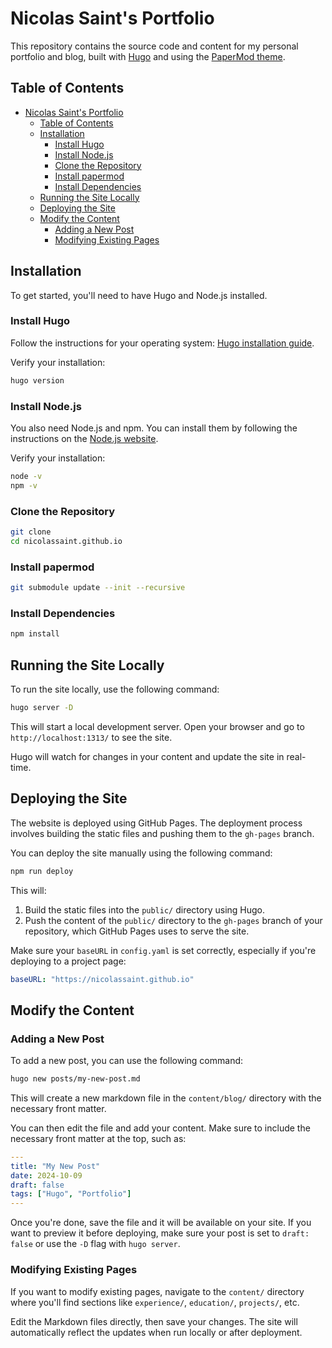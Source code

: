 # Nicolas Saint's Portfolio

This repository contains the source code and content for my personal portfolio and blog, built with [Hugo](https://gohugo.io/) and using the [PaperMod theme](https://github.com/adityatelange/hugo-PaperMod).

## Table of Contents

- [Nicolas Saint's Portfolio](#nicolas-saints-portfolio)
  - [Table of Contents](#table-of-contents)
  - [Installation](#installation)
    - [Install Hugo](#install-hugo)
    - [Install Node.js](#install-nodejs)
    - [Clone the Repository](#clone-the-repository)
    - [Install papermod](#install-papermod)
    - [Install Dependencies](#install-dependencies)
  - [Running the Site Locally](#running-the-site-locally)
  - [Deploying the Site](#deploying-the-site)
  - [Modify the Content](#modify-the-content)
    - [Adding a New Post](#adding-a-new-post)
    - [Modifying Existing Pages](#modifying-existing-pages)

## Installation

To get started, you'll need to have Hugo and Node.js installed.

### Install Hugo

Follow the instructions for your operating system: [Hugo installation guide](https://gohugo.io/getting-started/installing/).

Verify your installation:

```bash
hugo version
```

### Install Node.js

You also need Node.js and npm. You can install them by following the instructions on the [Node.js website](https://nodejs.org/).

Verify your installation:

```bash
node -v
npm -v
```

### Clone the Repository

```bash
git clone
cd nicolassaint.github.io
```

### Install papermod

```bash
git submodule update --init --recursive
```

### Install Dependencies

```bash
npm install
```

## Running the Site Locally

To run the site locally, use the following command:

```bash
hugo server -D
```

This will start a local development server. Open your browser and go to `http://localhost:1313/` to see the site.

Hugo will watch for changes in your content and update the site in real-time.

## Deploying the Site

The website is deployed using GitHub Pages. The deployment process involves building the static files and pushing them to the `gh-pages` branch.

You can deploy the site manually using the following command:

```bash
npm run deploy
```

This will:

1. Build the static files into the `public/` directory using Hugo.
2. Push the content of the `public/` directory to the `gh-pages` branch of your repository, which GitHub Pages uses to serve the site.

Make sure your `baseURL` in `config.yaml` is set correctly, especially if you're deploying to a project page:

```yaml
baseURL: "https://nicolassaint.github.io"
```

## Modify the Content

### Adding a New Post

To add a new post, you can use the following command:

```bash
hugo new posts/my-new-post.md
```

This will create a new markdown file in the `content/blog/` directory with the necessary front matter.

You can then edit the file and add your content. Make sure to include the necessary front matter at the top, such as:

```yaml
---
title: "My New Post"
date: 2024-10-09
draft: false
tags: ["Hugo", "Portfolio"]
---
```

Once you're done, save the file and it will be available on your site. If you want to preview it before deploying, make sure your post is set to `draft: false` or use the `-D` flag with `hugo server`.

### Modifying Existing Pages

If you want to modify existing pages, navigate to the `content/` directory where you'll find sections like `experience/`, `education/`, `projects/`, etc.

Edit the Markdown files directly, then save your changes. The site will automatically reflect the updates when run locally or after deployment.

